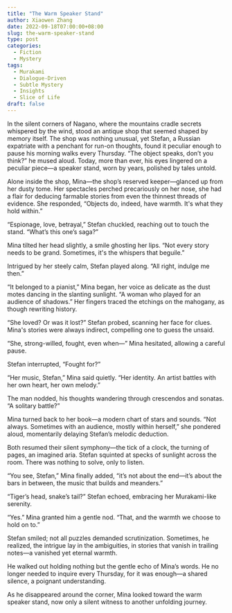 ```yaml
---
title: "The Warm Speaker Stand"
author: Xiaowen Zhang
date: 2022-09-18T07:00:00+08:00
slug: the-warm-speaker-stand
type: post
categories:
  - Fiction
  - Mystery
tags:
  - Murakami
  - Dialogue-Driven
  - Subtle Mystery
  - Insights
  - Slice of Life
draft: false
---
```


In the silent corners of Nagano, where the mountains cradle secrets whispered by the wind, stood an antique shop that seemed shaped by memory itself. The shop was nothing unusual, yet Stefan, a Russian expatriate with a penchant for run-on thoughts, found it peculiar enough to pause his morning walks every Thursday. “The object speaks, don’t you think?” he mused aloud. Today, more than ever, his eyes lingered on a peculiar piece—a speaker stand, worn by years, polished by tales untold.

Alone inside the shop, Mina—the shop’s reserved keeper—glanced up from her dusty tome. Her spectacles perched precariously on her nose, she had a flair for deducing farmable stories from even the thinnest threads of evidence. She responded, “Objects do, indeed, have warmth. It's what they hold within.”  

“Espionage, love, betrayal,” Stefan chuckled, reaching out to touch the stand. “What’s this one’s saga?”

Mina tilted her head slightly, a smile ghosting her lips. “Not every story needs to be grand. Sometimes, it's the whispers that beguile.”

Intrigued by her steely calm, Stefan played along. “All right, indulge me then.”

“It belonged to a pianist,” Mina began, her voice as delicate as the dust motes dancing in the slanting sunlight. “A woman who played for an audience of shadows.” Her fingers traced the etchings on the mahogany, as though rewriting history.

“She loved? Or was it lost?” Stefan probed, scanning her face for clues. Mina's stories were always indirect, compelling one to guess the unsaid.

“She, strong-willed, fought, even when—” Mina hesitated, allowing a careful pause. 

Stefan interrupted, “Fought for?” 

“Her music, Stefan,” Mina said quietly. “Her identity. An artist battles with her own heart, her own melody.”

The man nodded, his thoughts wandering through crescendos and sonatas. “A solitary battle?”

Mina turned back to her book—a modern chart of stars and sounds. “Not always. Sometimes with an audience, mostly within herself,” she pondered aloud, momentarily delaying Stefan’s melodic deduction.

Both resumed their silent symphony—the tick of a clock, the turning of pages, an imagined aria. Stefan squinted at specks of sunlight across the room. There was nothing to solve, only to listen.

“You see, Stefan,” Mina finally added, “it’s not about the end—it’s about the bars in between, the music that builds and meanders.”

“Tiger’s head, snake’s tail?” Stefan echoed, embracing her Murakami-like serenity.

“Yes.” Mina granted him a gentle nod. “That, and the warmth we choose to hold on to.”

Stefan smiled; not all puzzles demanded scrutinization. Sometimes, he realized, the intrigue lay in the ambiguities, in stories that vanish in trailing notes—a vanished yet eternal warmth.

He walked out holding nothing but the gentle echo of Mina’s words. He no longer needed to inquire every Thursday, for it was enough—a shared silence, a poignant understanding.

As he disappeared around the corner, Mina looked toward the warm speaker stand, now only a silent witness to another unfolding journey.